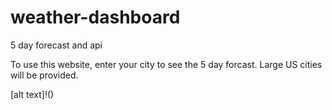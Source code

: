 # weather-dashboard
5 day forecast and api

To use this website, enter your city to see the 5 day forcast. Large US cities will be provided.

[alt text]!()
